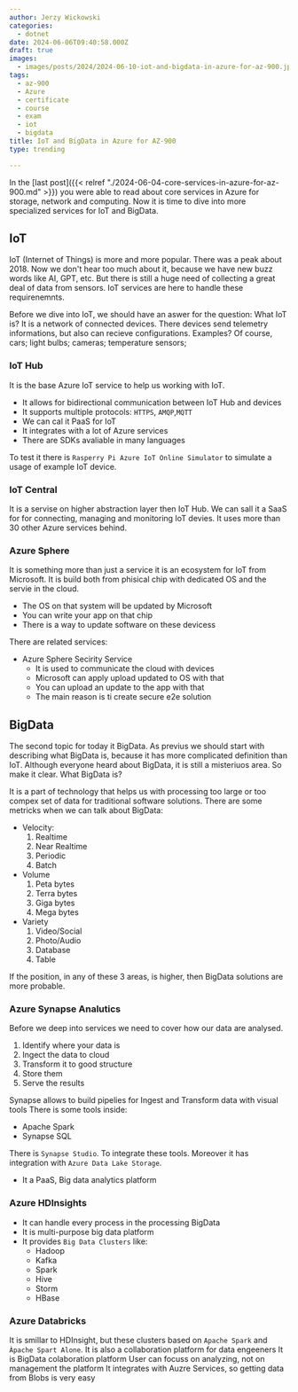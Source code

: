 ```yaml
---
author: Jerzy Wickowski
categories:
  - dotnet
date: 2024-06-06T09:40:58.000Z
draft: true
images:
  - images/posts/2024/2024-06-10-iot-and-bigdata-in-azure-for-az-900.jpg
tags:
  - az-900
  - Azure
  - certificate
  - course
  - exam
  - iot
  - bigdata
title: IoT and BigData in Azure for AZ-900
type: trending

---
```

In the [last post]({{< relref "./2024-06-04-core-services-in-azure-for-az-900.md" >}}) you were able to read about core services in Azure for storage, network and computing. Now it is time to dive into more specialized services for IoT and BigData.

## IoT
IoT (Internet of Things) is more and more popular. There was a peak about 2018. Now we don't hear too much about it, because we have new buzz words like AI, GPT, etc. But there is still a huge need of collecting a great deal of data from sensors. IoT services are here to handle these requirenemnts.

Before we dive into IoT, we should have an aswer for the question: What IoT is?
It is a network of connected devices. There devices send telemetry informations, but also can recieve configurations. Examples? Of course, cars; light bulbs; cameras; temperature sensors;

### IoT Hub
It is the base Azure IoT service to help us working with IoT. 
- It allows for bidirectional communication between IoT Hub and devices
- It supports multiple protocols: `HTTPS`, `AMQP`,`MQTT`
- We can cal it PaaS for IoT
- It integrates with a lot of Azure services
- There are SDKs avaliable in many languages

To test it there is `Rasperry Pi Azure IoT Online Simulator` to simulate a usage of example IoT device.

### IoT Central
It is a servise on higher abstraction layer then IoT Hub. We can sall it a SaaS for for connecting, managing and monitoring IoT devies. It uses more than 30 other Azure services behind.

### Azure  Sphere
It is something more than just a service it is an ecosystem for IoT from Microsoft. It is build both from phisical chip with dedicated OS and the servie in the cloud.
- The OS on that system will be updated by Microsoft
- You can write your app on that chip
- There is a way to update software on these devicess 

There are related services:
- Azure Sphere Secirity Service   
  - It is used to communicate the cloud with devices
  - Microsoft can apply upload updated to OS with that
  - You can upload an update to the app with that
  - The main reason is ti create secure e2e solution

## BigData
The second topic for today it BigData. As previus we should start with describing what BigData is, because it has more complicated definition than IoT. Although everyone heard about BigData, it is still a misteriuos area. So make it clear. What BigData is?

It is a part of technology that helps us with processing too large or too compex set of data for traditional software solutions. There are some metricks when we can talk about BigData:
- Velocity:
  1. Realtime
  2. Near Realtime
  3. Periodic
  4. Batch
- Volume
  1. Peta bytes
  2. Terra bytes
  3. Giga bytes
  4. Mega bytes
- Variety
  1. Video/Social
  2. Photo/Audio
  3. Database
  4. Table

If the position, in any of these 3 areas, is higher, then BigData solutions are more probable. 

### Azure Synapse Analutics
Before we deep into services we need to cover how our data are analysed.
1. Identify where your data is
2. Ingect the data to cloud
3. Transform it to good structure
4. Store them
5. Serve the results

Synapse allows to build pipelies for Ingest and Transform data with visual tools
There is some tools inside:
- Apache Spark
- Synapse SQL

There is `Synapse Studio`. To integrate these tools. Moreover it has integration with `Azure Data Lake Storage`.

- It a PaaS, Big data analytics platform
### Azure HDInsights
- It can handle every process in the processing BigData
- It is multi-purpose big data platform
- It provides `Big Data Clusters` like:
  - Hadoop
  - Kafka
  - Spark
  - Hive
  - Storm
  - HBase

### Azure Databricks
It is smillar to HDInsight, but these clusters based on `Apache Spark` and `Àpache Spart Alone`.
It is also a collaboration platform for data engeeners
It is BigData colaboration platform
User can focuss on analyzing, not on management the platform
It integrates with Auzre Services, so getting data from Blobs is very easy

